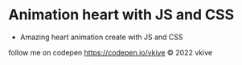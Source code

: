 # Animation heart with JS and CSS

- Amazing heart animation create with JS and CSS 

follow me on codepen https://codepen.io/vkive © 2022 vkive
